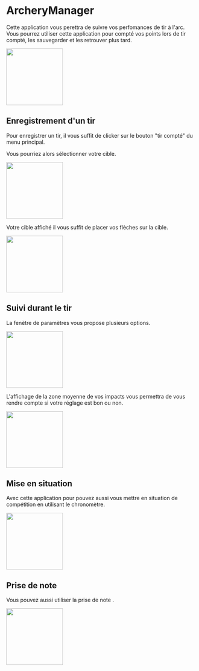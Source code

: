 # ArcheryManager

Cette application vous perettra de suivre vos perfomances de tir à l'arc. Vous pourrez utiliser cette application pour compté vos points lors de tir compté, les sauvegarder et les retrouver plus tard.

<img src="https://github.com/pillont/ArcheryManager/tree/master/ReadMeImages/MainPage.png" height="350" style="height: 150"/>


## Enregistrement d'un tir

Pour enregistrer un tir, il vous suffit de clicker sur le bouton "tir compté" du menu principal.

Vous pourriez alors sélectionner votre cible.

<img src="https://github.com/pillont/ArcheryManager/tree/master/ReadMeImages/TargetSelectionPage.png" height="350" style="height: 150"/>


Votre cible affiché il vous suffit de placer vos flèches sur la cible.

<img src="https://github.com/pillont/ArcheryManager/tree/master/ReadMeImages/TargetPage.png" height="350" style="height: 150"/>


## Suivi durant le tir

La fenètre de paramètres vous propose plusieurs options.

<img src="https://github.com/pillont/ArcheryManager/tree/master/ReadMeImages/SettingPage.png" height="350" style="height: 150"/>

L'affichage de la zone moyenne de vos impacts vous permettra de vous rendre compte si votre réglage est bon ou non. 

<img src="https://github.com/pillont/ArcheryManager/tree/master/ReadMeImages/TargetPageWithAverage.png" height="350" style="height: 150"/>


## Mise en situation

Avec cette application pour pouvez aussi vous mettre en situation de compétition en utilisant le chronomètre.

<img src="https://github.com/pillont/ArcheryManager/tree/master/ReadMeImages/TimerPage.png" height="350" style="height: 150"/>


## Prise de note

Vous pouvez aussi utiliser la prise de note .

<img src="https://github.com/pillont/ArcheryManager/tree/master/ReadMeImages/RemarksPage.png" height="350" style="height: 150"/>



